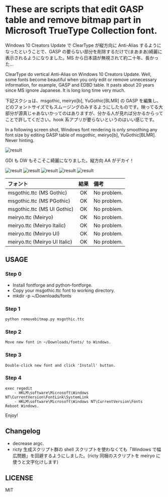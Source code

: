 # These are scripts that edit GASP table and remove bitmap part in Microsoft TrueType Collection font.

Windows 10 Creators Update で ClearType が縦方向に Anti-Alias するようになったということで、GASP の要らない部分を削除するだけで(まあまあ)綺麗に表示されるようになりました。MS から日本語が無視されて約二十年、長かった...

ClearType do vertical Anti-Alias on Windows 10 Creators Update. Well, some fonts become beautiful when you only edit or remove unnecessary information, for example, GASP and EDBD table. It pasts about 20 years since MS ignore Japanese. It is long long time very much.

下記スクショは、msgothic, meiryo[b], YuGothic[BLMR] の GASP を編集し、どのフォントサイズでもスムージングのみするようにしたものです。映ってる大部分が源真じゃあないかってのはありますが、分かる人が見れば分かるからってことで許してください。hook 系アプリが要らないというのはいい感じです。

In a following screen shot, Windows font rendering is only smoothing any font size by editing GASP table of msgothic, meiryo[b], YuGothic[BLMR]. Never hinting.

![result](./images/msgss.png)

GDI も DW もそこそこ綺麗になりました。縦方向 AA がデカイ！

![result](./images/cmd-ss.png)
![result](./images/edge-ss.png)
![result](./images/flashctl-ss.png)
![result](./images/notepad-ss.png)
![result](./images/tw-ss.png)


| フォント                      | 結果 | 備考        |
|:------------------------------|:----:|:------------|
| msgothic.ttc (MS Gothic)      | OK   | No problem. |
| msgothic.ttc (MS PGothic)     | OK   | No problem. |
| msgothic.ttc (MS UI Gothic)   | OK   | No problem. |
| meiryo.ttc (Meiryo)           | OK   | No problem. |
| meiryo.ttc (Meiryo Italic)    | OK   | No problem. |
| meiryo.ttc (Meiryo UI)        | OK   | No problem. |
| meiryo.ttc (Meiryo UI Italic) | OK   | No problem. |


## USAGE

### Step 0

- Install fontforge and python-fontforge.
- Copy your msgothic.ttc font to working directory.
- mkdir -p ~/Downloads/fonts


### Step 1

```
python removebitmap.py msgothic.ttc
```


### Step 2

```
Move new font in ~/Downloads/fonts/ to Windows.
```


### Step 3

```
Double-click new font and click 'Install' button.
```


### Step 4

```
exec regedit
    - HKLM\software\Microsoft\Windows NT\CurrentVersion\FontLink\SystemLink
    - HKLM\software\Microsoft\Windows NT\CurrentVersion\Fonts
Reboot Windows.
```


Enjoy!


## Changelog

- decrease argc.
- ricty 生成スクリプト群の shell スクリプトを使わなくても「Windows で幅広問題」を回避するようにしました。(ricty 同梱のスクリプトを meiryo に使うと文字化けします)


## LICENSE

MIT
